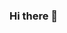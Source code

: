 ### Hi there 👋

<!--
**Saml415/saml415** is a ✨ _special_ ✨ repository because its `README.md` (this file) appears on your GitHub profile.

Here are some ideas to get you started:

- 🔭 I’m currently working on ...
- 🌱 I’m currently learning ...
- 👯 I’m looking to collaborate on ...
- 🤔 I’m looking for help with ...
- 💬 Ask me about ...
- 📫 How to reach me: My email is [bobdoe784@gmail.com](mailto:bobdoe784@gmail.com)

- ⚡ Fun fact: ...
-->
